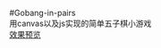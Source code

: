 #Gobang-in-pairs<br/>
用canvas以及js实现的简单五子棋小游戏<br/>
<a href="https://lindsaycapet.github.io/Gobang/gobang.html">效果预览</a>
